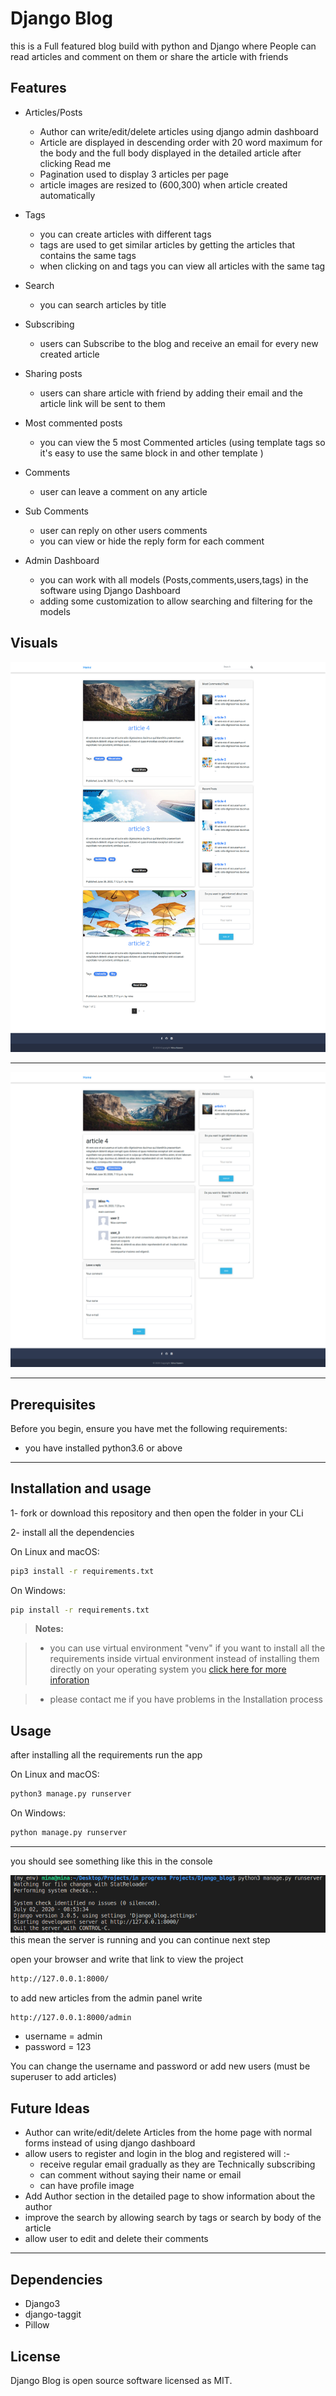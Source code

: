 Django Blog
===================
this is a Full featured blog build with python and Django where People can read articles and comment on them or share the article with friends 


Features
-------------
- Articles/Posts
	- Author can write/edit/delete articles using django admin dashboard
	- Article are displayed in descending order with 20 word maximum for the body  and the full body displayed in the detailed article after clicking Read me
	- Pagination used to display 3 articles per page 
	- article images are resized to (600,300) when article created automatically   
- Tags 
	- you can create articles with different tags 
	- tags are used to get similar articles by getting the articles that contains the same tags
	- when clicking on and tags you can view all articles with the same tag
- Search
	- you can search articles by title 
- Subscribing
    - users can Subscribe to the blog and receive an email for every new created article
    
- Sharing posts
    - users can share article  with friend  by adding their email and the article link will be sent to them
- Most commented posts
    - you can view the 5 most Commented articles (using template tags so it's easy to use the same block in and other template ) 
- Comments
	- user can leave a comment on any article 
- Sub Comments 
	- user can reply on other users comments 
	- you can view or hide the reply form for each comment 
- Admin Dashboard 
	- you can work with all models (Posts,comments,users,tags) in the software using Django Dashboard
	- adding some customization to allow searching and filtering for the models

Visuals
-------------

![alt_text](https://raw.githubusercontent.com/mena18/Django-Blog/master/screenShots/Home_page.png)

----------

![alt_text](https://raw.githubusercontent.com/mena18/Django-Blog/master/screenShots/post_detail.png)


----------

Prerequisites
-------------
Before you begin, ensure you have met the following requirements:

- you have installed python3.6 or above

-------------- 

Installation and usage
-------------

1- fork or download this repository and then open the folder in your CLi

2- install all the dependencies 

On Linux and macOS:
``` bash
pip3 install -r requirements.txt
```
On Windows:

``` bash
pip install -r requirements.txt
```

> **Notes:**

 > - you can use virtual environment "venv" if you want to install all the requirements inside virtual environment instead of installing them directly on your operating system you [click here for more inforation](https://packaging.python.org/guides/installing-using-pip-and-virtual-environments/)
 
 >- please contact me if you have problems in the Installation process  


Usage 
------------
 after installing all the requirements run the app

On Linux and macOS:
``` bash
python3 manage.py runserver
```
On Windows:

``` bash
python manage.py runserver
```
----------
you should see something like this in the console 

![alt_text](https://raw.githubusercontent.com/mena18/Django-Blog/master/screenShots/running.png)
this mean the server is running and you can continue next step 

open your browser and write that link to view the project
``` bash
http://127.0.0.1:8000/
```
to add new articles from the admin panel write 
``` bash
http://127.0.0.1:8000/admin
```
- username = admin
- password = 123

You can change the username and password or add new users (must be superuser to add articles)



Future Ideas
-------------------


- Author can write/edit/delete Articles from the home page with normal forms instead  of using django dashboard
- allow users to register and login in the blog and registered will :-
	- receive regular email gradually as they are Technically subscribing 
	- can comment without saying their name or email
	- can have profile image 
- Add Author section in the detailed page to show information about the author 
- improve the search by allowing search by tags or search by body of the article
- allow user to edit and delete their comments 



---------------------------------


Dependencies
-------------------

- Django3
- django-taggit
- Pillow


License
--------------

Django Blog is open source software licensed as MIT.
